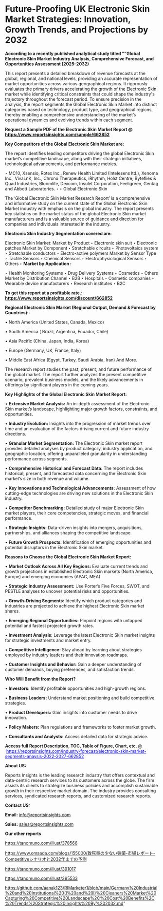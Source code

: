 # Future-Proofing UK Electronic Skin Market Strategies: Innovation, Growth Trends, and Projections by 2032

<strong>According to a recently published analytical study titled ""Global Electronic Skin Market Industry Analysis, Comprehensive Forecast, and Opportunities Assessment (2025–2032)</strong>

This report presents a detailed breakdown of revenue forecasts at the global, regional, and national levels, providing an accurate representation of market opportunities across various geographical regions. It rigorously evaluates the primary drivers accelerating the growth of the Electronic Skin market while identifying critical constraints that could shape the industry's trajectory throughout the forecast period. To ensure precision in the analysis, the report segments the Global Electronic Skin Market into distinct categories based on technology, product type, and geographical regions, thereby enabling a comprehensive understanding of the market’s operational dynamics and evolving trends within each segment.

<strong>Request a Sample PDF of the Electronic Skin Market Report </strong><strong>@<a href=https://www.reportsinsights.com/sample/662852 style=color:#0000ff;> https://www.reportsinsights.com/sample/662852</a></strong></font>

<strong>Key Competitors of the Global Electronic Skin Market are:</strong>

The report identifies leading competitors driving the global Electronic Skin market’s competitive landscape, along with their strategic initiatives, technological advancements, and performance metrics.

‣ MC10, Xsensio, Rotex Inc., Renew Health Limited (Intelesens ltd.), Xenoma Inc., VivaLnK, Inc., Chrono Therapeutics, iRhythm, Holst Centre, Byteflies & Quad Industries, Bloomlife, Dexcom, Insulet Corporation, Feeligreen, Gentag and Abbott Laboratories.
‣ 
‣ Global Electronic Skin

The ‘Global Electronic Skin Market Research Report’ is a comprehensive and informative study on the current state of the Global Electronic Skin Market industry with emphasis on the global industry. The report presents key statistics on the market status of the global Electronic Skin market manufacturers and is a valuable source of guidance and direction for companies and individuals interested in the industry.

<strong>Electronic Skin Industry Segmentation covered are:</strong>

Electronic Skin Market: 
Market by Product
‣ Electronic skin suit
‣ Electronic patches
Market by Component
‣ Stretchable circuits
‣ Photovoltaics system
‣ Stretchable conductors
‣ Electro-active polymers
Market by Sensor Type
‣ Tactile Sensors
‣ Chemical Sensors
‣ Electrophysiological Sensors
‣ Others
‣ 
<strong>Market by Application :</strong>

‣ Health Monitoring Systems
‣ Drug Delivery Systems
‣ Cosmetics
‣ Others
Market by Distribution Channel
‣ B2B
‣  Hospitals
‣  Cosmetic companies
‣  Wearable device manufacturers
‣  Research institutes
‣ B2C

<strong>To get this report at a profitable rate.: <a href=https://www.reportsinsights.com/discount/662852 style=color:#0000ff;>https://www.reportsinsights.com/discount/662852</a></strong></font>

<strong>Regional Electronic Skin Market (Regional Output, Demand &amp; Forecast by Countries):-</strong>

• North America (United States, Canada, Mexico)

• South America ( Brazil, Argentina, Ecuador, Chile)

• Asia Pacific (China, Japan, India, Korea)

• Europe (Germany, UK, France, Italy)

• Middle East Africa (Egypt, Turkey, Saudi Arabia, Iran) And More.

The research report studies the past, present, and future performance of the global market. The report further analyzes the present competitive scenario, prevalent business models, and the likely advancements in offerings by significant players in the coming years.

<strong>Key Highlights of the Global Electronic Skin Market Report:</strong>

• <strong>Extensive Market Analysis:</strong> An in-depth assessment of the Electronic Skin market’s landscape, highlighting major growth factors, constraints, and opportunities.

• <strong>Industry Evolution:</strong> Insights into the progression of market trends over time and an evaluation of the factors driving current and future industry directions.

• <strong>Granular Market Segmentation:</strong> The Electronic Skin market report provides detailed analyses by product category, industry application, and geographic location, offering unparalleled granularity in understanding performance across segments.

• <strong>Comprehensive Historical and Forecast Data:</strong> The report includes historical, present, and forecasted data concerning the Electronic Skin market’s size in both revenue and volume.

• <strong>Key Innovations and Technological Advancements:</strong> Assessment of how cutting-edge technologies are driving new solutions in the Electronic Skin industry.

• <strong>Competitor Benchmarking:</strong> Detailed study of major Electronic Skin market players, their core competencies, strategic moves, and financial performance.

• <strong>Strategic Insights:</strong> Data-driven insights into mergers, acquisitions, partnerships, and alliances shaping the competitive landscape.

• <strong>Future Growth Prospects:</strong> Identification of emerging opportunities and potential disruptors in the Electronic Skin market.

<strong>Reasons to Choose the Global Electronic Skin Market Report:</strong>

• <strong>Market Outlook Across All Key Regions:</strong> Evaluate current trends and growth projections in established Electronic Skin markets (North America, Europe) and emerging economies (APAC, MEA).

• <strong>Strategic Industry Assessment:</strong> Use Porter’s Five Forces, SWOT, and PESTLE analyses to uncover potential risks and opportunities.

• <strong>Growth-Driving Segments:</strong> Identify which product categories and industries are projected to achieve the highest Electronic Skin market shares.

• <strong>Emerging Regional Opportunities:</strong> Pinpoint regions with untapped potential and fastest projected growth rates.

• <strong>Investment Analysis:</strong> Leverage the latest Electronic Skin market insights for strategic investments and market entry.

• <strong>Competitive Intelligence:</strong> Stay ahead by learning about strategies employed by industry leaders and their innovation roadmaps.

• <strong>Customer Insights and Behavior:</strong> Gain a deeper understanding of customer demands, buying preferences, and satisfaction trends.

<strong>Who Will Benefit from the Report?</strong>

• <strong>Investors:</strong> Identify profitable opportunities and high-growth regions.

• <strong>Business Leaders:</strong> Understand market positioning and build competitive strategies.

• <strong>Product Developers:</strong> Gain insights into customer needs to drive innovation.

• <strong>Policy Makers:</strong> Plan regulations and frameworks to foster market growth.

• <strong>Consultants and Analysts:</strong> Access detailed data for strategic advice.
</ul>
<strong>Access full Report Description, TOC, Table of Figure, Chart, etc. </strong>@  <a href=https://reportsinsights.com/industry-forecast/electronic-skin-market-segments-anaysis-2022-2027-662852 style=color:#0000ff;>https://reportsinsights.com/industry-forecast/electronic-skin-market-segments-anaysis-2022-2027-662852</a></font>

<strong><strong>About US</strong>:</strong>

Reports Insights is the leading research industry that offers contextual and data-centric research services to its customers across the globe. The firm assists its clients to strategize business policies and accomplish sustainable growth in their respective market domain. The industry provides consulting services, syndicated research reports, and customized research reports.

<strong>Contact US:</strong>

<p class=""""><b>Email:</b> <a href=mailto:info@reportsinsights.com>info@reportsinsights.com</a></p>
<p class=""""><b>Sales:</b> <a href=mailto:sales@reportsinsights.com>sales@reportsinsights.com</a></p>

<strong>Our other reports</strong>

<a href=https://tanomuno.com/illust/378566>https://tanomuno.com/illust/378566</a>

<a href=https://www.omaada.com/blogs/155000/致死量の少ない弾薬-市場レポート-Competitiveシナリオと2032年までの予測>https://www.omaada.com/blogs/155000/致死量の少ない弾薬-市場レポート-Competitiveシナリオと2032年までの予測</a>

<a href=https://tanomuno.com/illust/391017>https://tanomuno.com/illust/391017</a>

<a href=https://tanomuno.com/illust/395533>https://tanomuno.com/illust/395533</a>

<a href=https://github.com/aanak123/RIMarketer1/blob/main/Germany%20Industrial%20and%20Institutional%20(I%20and%20I)%20Cleaners%20Market%20Capturing%20Competitive%20Landscape%2C%20Cost%20Benefits%2C%20Trends%20Strategic%20Insights%20By%202032.md>https://github.com/aanak123/RIMarketer1/blob/main/Germany%20Industrial%20and%20Institutional%20(I%20and%20I)%20Cleaners%20Market%20Capturing%20Competitive%20Landscape%2C%20Cost%20Benefits%2C%20Trends%20Strategic%20Insights%20By%202032.md</a>"
